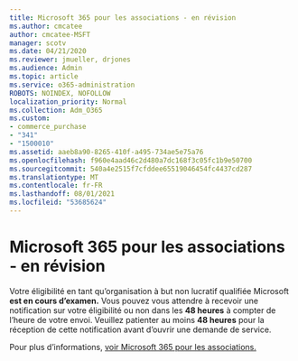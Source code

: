 ```yaml
---
title: Microsoft 365 pour les associations - en révision
ms.author: cmcatee
author: cmcatee-MSFT
manager: scotv
ms.date: 04/21/2020
ms.reviewer: jmueller, drjones
ms.audience: Admin
ms.topic: article
ms.service: o365-administration
ROBOTS: NOINDEX, NOFOLLOW
localization_priority: Normal
ms.collection: Adm_O365
ms.custom:
- commerce_purchase
- "341"
- "1500010"
ms.assetid: aaeb8a90-8265-410f-a495-734ae5e75a76
ms.openlocfilehash: f960e4aad46c2d480a7dc168f3c05fc1b9e50700
ms.sourcegitcommit: 540a4e2515f7cfddee65519046454fc4437cd287
ms.translationtype: MT
ms.contentlocale: fr-FR
ms.lasthandoff: 08/01/2021
ms.locfileid: "53685624"
---
```

# <a name="microsoft-365-for-nonprofits---under-review"></a>Microsoft 365 pour les associations - en révision

Votre éligibilité en tant qu’organisation à but non lucratif qualifiée Microsoft **est en cours d’examen.** Vous pouvez vous attendre à recevoir une notification sur votre éligibilité ou non dans les **48 heures** à compter de l’heure de votre envoi. Veuillez patienter au moins **48 heures** pour la réception de cette notification avant d’ouvrir une demande de service. 

Pour plus d’informations, [voir Microsoft 365 pour les associations.](https://www.microsoft.com/nonprofits/microsoft-365) 
